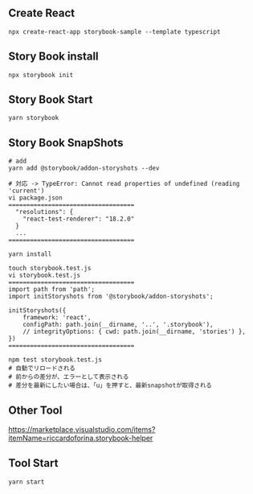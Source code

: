 ## Create React
```
npx create-react-app storybook-sample --template typescript
```

## Story Book install
```
npx storybook init
```

## Story Book Start
```
yarn storybook
```

## Story Book SnapShots
```
# add
yarn add @storybook/addon-storyshots --dev

# 対応 -> TypeError: Cannot read properties of undefined (reading 'current')
vi package.json
===================================
  "resolutions": {
    "react-test-renderer": "18.2.0"
  }
  ...
===================================

yarn install

touch storybook.test.js
vi storybook.test.js
===================================
import path from 'path';
import initStoryshots from '@storybook/addon-storyshots';

initStoryshots({
    framework: 'react',
    configPath: path.join(__dirname, '..', '.storybook'),
    // integrityOptions: { cwd: path.join(__dirname, 'stories') },
})
===================================

npm test storybook.test.js
# 自動でリロードされる
# 前からの差分が、エラーとして表示される
# 差分を最新にしたい場合は、「u」を押すと、最新snapshotが取得される
```


## Other Tool
https://marketplace.visualstudio.com/items?itemName=riccardoforina.storybook-helper

## Tool Start
```
yarn start
```